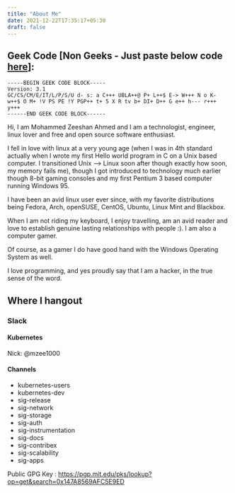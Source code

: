 ```yaml
---
title: "About Me"
date: 2021-12-22T17:35:17+05:30
draft: false
---
```


## Geek Code [Non Geeks - Just paste below code [here](http://www.joereiss.net/geek/ungeek.html)]:
```
-----BEGIN GEEK CODE BLOCK-----
Version: 3.1
GC/CS/CM/E/IT/L/P/S/U d- s: a C+++ UBLA++@ P+ L++$ E-> W+++ N o K- w++$ O M+ !V PS PE !Y PGP++ t+ 5 X R tv b+ DI+ D++ G e++ h--- r+++ y+++
------END GEEK CODE BLOCK------
```

Hi, I am Mohammed Zeeshan Ahmed and  I am a technologist, engineer, linux lover and free and open source software enthusiast.

I fell in love with linux at a very young age (when I was in 4th standard actually when I wrote my first Hello world program in C on a Unix based computer. I transitioned Unix –> Linux soon after though exactly how soon, my memory fails me), though I got introduced to technology much earlier though 8-bit gaming consoles and my first Pentium 3 based computer running Windows 95.

I have been an avid linux user ever since, with my favorite distributions being Fedora, Arch, openSUSE, CentOS, Ubuntu, Linux Mint and Blackbox.

When I am not riding my keyboard, I enjoy travelling, am an avid reader and love to establish genuine lasting relationships with people :). I am also a computer gamer.

Of course, as a gamer I do have good hand with the Windows Operating System as well.

I love programming, and yes proudly say that I am a hacker, in the true sense of the word.

## Where I hangout

### Slack

#### Kubernetes
Nick: @mzee1000

#### Channels
 - kubernetes-users
 - kubernetes-dev
 - sig-release
 - sig-network
 - sig-storage
 - sig-auth
 - sig-instrumentation
 - sig-docs
 - sig-contribex
 - sig-scalability
 - sig-apps

Public GPG Key : https://pgp.mit.edu/pks/lookup?op=get&search=0x147A8569AFC5E9ED

